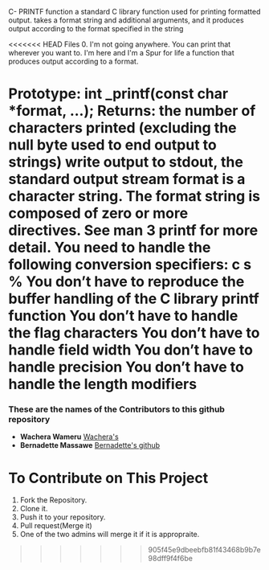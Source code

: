 C- PRINTF function
 a standard C library function used for printing formatted output.
    takes a format string and additional arguments, and it produces output according to the format specified in the string

<<<<<<< HEAD
Files
0. I'm not going anywhere. You can print that wherever you want to. I'm here and I'm a Spur for life
 a function that produces output according to a format.

Prototype: int _printf(const char *format, ...);
Returns: the number of characters printed (excluding the null byte used to end output to strings)
write output to stdout, the standard output stream
format is a character string. The format string is composed of zero or more directives. See man 3 printf for more detail. You need to handle the following conversion specifiers:
c
s
%
You don’t have to reproduce the buffer handling of the C library printf function
You don’t have to handle the flag characters
You don’t have to handle field width
You don’t have to handle precision
You don’t have to handle the length modifiers
=======
### These are the names of the Contributors to this github repository

* **Wachera Wameru** [Wachera's](https://github.com/Wache098)
* **Bernadette Massawe** [Bernadette's github](https://github.com/bernadettemm)

# To Contribute on This Project
1. Fork the Repository.
2. Clone it.
3. Push it to your repository.
4. Pull request(Merge it)
5. One of the two admins will merge it if it is appropraite.
>>>>>>> 905f45e9dbeebfb81f43468b9b7e98dff9f4f6be
